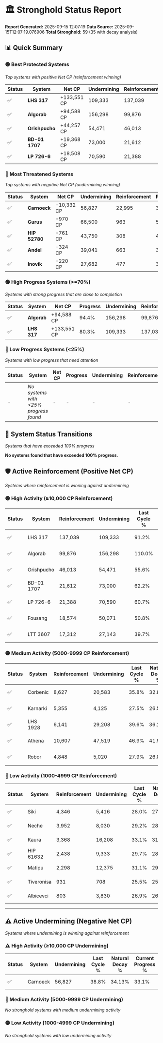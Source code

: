# 🏛️ Stronghold Status Report

**Report Generated:** 2025-09-15 12:07:19
**Data Source:** 2025-09-15T12:07:19.076906
**Total Stronghold:** 59 (35 with decay analysis)

## 📊 Quick Summary

### 🟢 **Best Protected Systems**
*Top systems with positive Net CP (reinforcement winning)*

| Status | System | Net CP | Undermining | Reinforcement | Progress |
|--------|--------|--------|-------------|---------------|----------|
| ✅ | **LHS 317** | +133,551 CP | 109,333 | 137,039 | 80.3% |
| ✅ | **Algorab** | +94,588 CP | 156,298 | 99,876 | 94.4% |
| ✅ | **Orishpucho** | +44,257 CP | 54,471 | 46,013 | 50.2% |
| ✅ | **BD-01 1707** | +19,368 CP | 73,000 | 21,612 | 54.9% |
| ✅ | **LP 726-6** | +18,508 CP | 70,590 | 21,388 | 53.6% |

### 🔴 **Most Threatened Systems**
*Top systems with negative Net CP (undermining winning)*

| Status | System | Net CP | Undermining | Reinforcement | Progress |
|--------|--------|--------|-------------|---------------|----------|
| ✅ | **Carnoeck** | -10,332 CP | 56,827 | 22,995 | 33.1% |
| ✅ | **Gurus** | -970 CP | 66,500 | 963 | 50.4% |
| ✅ | **HIP 52780** | -761 CP | 43,750 | 308 | 41.7% |
| ✅ | **Andel** | -324 CP | 39,041 | 663 | 39.9% |
| ✅ | **Inovik** | -220 CP | 27,682 | 477 | 35.5% |

### 🟢 **High Progress Systems (>=70%)**
*Systems with strong progress that are close to completion*

| Status | System | Net CP | Progress | Undermining | Reinforcement |
|--------|--------|--------|----------|-------------|---------------|
| ✅ | **Algorab** | +94,588 CP | 94.4% | 156,298 | 99,876 |
| ✅ | **LHS 317** | +133,551 CP | 80.3% | 109,333 | 137,039 |

### 🔴 **Low Progress Systems (<25%)**
*Systems with low progress that need attention*

| Status | System | Net CP | Progress | Undermining | Reinforcement |
|--------|--------|--------|----------|-------------|---------------|
| - | *No systems with <25% progress found* | - | - | - | - |
## 🔄 System Status Transitions
*Systems that have exceeded 100% progress*

**No systems found that have exceeded 100% progress.**

## 🛡️ Active Reinforcement (Positive Net CP)
*Systems where reinforcement is winning against undermining*

### 🟢 High Activity (≥10,000 CP Reinforcement)

| Status | System | Reinforcement | Undermining | Last Cycle % | Natural Decay % | Current Progress % | Current CP | Net CP | Activity |
|--------|--------|---------------|-------------|--------------|-----------------|-------------------|------------|--------|----------|
| ✅ | LHS 317 | 137,039 | 109,333 | 91.2% | 66.94% | 80.3% | 802,999 | +133,551 | 🟢 High Reinforcement |
| ✅ | Algorab | 99,876 | 156,298 | 110.0% | 84.94% | 94.4% | 944,000 | +94,588 | 🟢 High Reinforcement |
| ✅ | Orishpucho | 46,013 | 54,471 | 55.6% | 45.77% | 50.2% | 502,000 | +44,257 | 🟢 High Reinforcement |
| ✅ | BD-01 1707 | 21,612 | 73,000 | 62.2% | 52.96% | 54.9% | 548,999 | +19,368 | 🟢 High Reinforcement |
| ✅ | LP 726-6 | 21,388 | 70,590 | 60.7% | 51.75% | 53.6% | 536,000 | +18,508 | 🟢 High Reinforcement |
| ✅ | Fousang | 18,574 | 50,071 | 50.8% | 44.10% | 45.8% | 457,999 | +17,013 | 🟢 High Reinforcement |
| ✅ | LTT 3607 | 17,312 | 27,143 | 39.7% | 35.33% | 37.0% | 370,000 | +16,678 | 🟢 High Reinforcement |

### 🟡 Medium Activity (5000-9999 CP Reinforcement)

| Status | System | Reinforcement | Undermining | Last Cycle % | Natural Decay % | Current Progress % | Current CP | Net CP | Activity |
|--------|--------|---------------|-------------|--------------|-----------------|-------------------|------------|--------|----------|
| ✅ | Corbenic | 8,627 | 20,583 | 35.8% | 32.86% | 33.7% | 337,000 | +8,359 | 🟡 Medium Reinforcement |
| ✅ | Karnarki | 5,355 | 4,125 | 27.5% | 26.53% | 27.1% | 271,000 | +5,659 | 🟡 Medium Reinforcement |
| ✅ | LHS 1928 | 6,141 | 29,208 | 39.6% | 36.15% | 36.7% | 367,000 | +5,496 | 🟡 Medium Reinforcement |
| ✅ | Athena | 10,607 | 47,519 | 46.9% | 41.57% | 42.1% | 421,000 | +5,261 | 🟡 Medium Reinforcement |
| ✅ | Robor | 4,848 | 5,020 | 27.9% | 26.89% | 27.4% | 273,999 | +5,140 | 🟡 Medium Reinforcement |

### 🔴 Low Activity (1000-4999 CP Reinforcement)

| Status | System | Reinforcement | Undermining | Last Cycle % | Natural Decay % | Current Progress % | Current CP | Net CP | Activity |
|--------|--------|---------------|-------------|--------------|-----------------|-------------------|------------|--------|----------|
| ✅ | Siki | 4,346 | 5,416 | 28.0% | 27.04% | 27.5% | 275,000 | +4,623 | 🔵 Low Reinforcement |
| ✅ | Neche | 3,952 | 8,030 | 29.2% | 28.00% | 28.4% | 284,000 | +4,024 | 🔵 Low Reinforcement |
| ✅ | Kaura | 3,368 | 16,208 | 33.1% | 31.18% | 31.5% | 315,000 | +3,239 | 🔵 Low Reinforcement |
| ✅ | HIP 61632 | 2,438 | 9,333 | 29.7% | 28.54% | 28.8% | 288,000 | +2,575 | 🔵 Low Reinforcement |
| ✅ | Matipu | 2,298 | 12,375 | 31.1% | 29.68% | 29.9% | 299,000 | +2,238 | 🔵 Low Reinforcement |
| ✅ | Tiveronisa | 931 | 708 | 25.5% | 25.26% | 25.4% | 254,000 | +1,444 | 🔵 Low Reinforcement |
| ✅ | Albicevci | 803 | 3,830 | 26.9% | 26.39% | 26.5% | 265,000 | +1,053 | 🔵 Low Reinforcement |


---

## ⚠️ Active Undermining (Negative Net CP)
*Systems where undermining is winning against reinforcement*

### ⚠️ High Activity (≥10,000 CP Undermining)

| Status | System | Undermining | Last Cycle % | Natural Decay % | Current Progress % | Reinforcement | Current CP | Net CP | Activity |
|--------|--------|-------------|--------------|-----------------|-------------------|---------------|------------|--------|----------|
| ✅ | Carnoeck | 56,827 | 38.8% | 34.13% | 33.1% | 22,995 | 331,000 | -10,332 | ⚠️ High Undermining |

### 🔶 Medium Activity (5000-9999 CP Undermining)

*No stronghold systems with medium undermining activity*

### 🟡 Low Activity (1000-4999 CP Undermining)

*No stronghold systems with low undermining activity*
